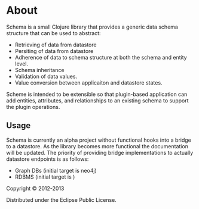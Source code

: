 # About

Schema is a small Clojure library that provides a generic data schema structure that can be used to abstract:

* Retrieving of data from datastore
* Persiting of data from datastore
* Adherence of data to schema structure at both the schema and entity level.
* Schema inheritance
* Validation of data values.
* Value conversion between applicaiton and datastore states.

Scheme is intended to be extensible so that plugin-based application can add entities, attributes, and relationships to an existing schema to support the plugin operations.

## Usage

Schema is currently an alpha project without functional hooks into a bridge to a datastore.  As the library becomes more functional the documentation will be updated.  The priority of providing bridge implementations to actually datastore endpoints is as follows:

* Graph DBs (initial target is neo4j)
* RDBMS (initial target is )

Copyright © 2012-2013

Distributed under the Eclipse Public License.
